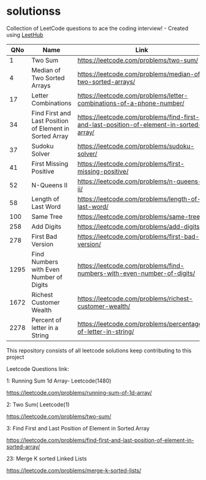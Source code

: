 # solutionss

Collection of LeetCode questions to ace the coding interview! - Created using [LeetHub](https://github.com/QasimWani/LeetHub)

| QNo  | Name                                                    | Link                                                                                   |
| ---- | ------------------------------------------------------- | -------------------------------------------------------------------------------------- |
| 1    | Two Sum                                                 | https://leetcode.com/problems/two-sum/                                                 |
| 4    | Median of Two Sorted Arrays                             | https://leetcode.com/problems/median-of-two-sorted-arrays/                             |
| 17   | Letter Combinations                                     | https://leetcode.com/problems/letter-combinations-of-a-phone-number/                   |
| 34   | Find First and Last Position of Element in Sorted Array | https://leetcode.com/problems/find-first-and-last-position-of-element-in-sorted-array/ |
| 37   | Sudoku Solver                                           | https://leetcode.com/problems/sudoku-solver/                                           |
| 41   | First Missing Positive                                  | https://leetcode.com/problems/first-missing-positive/                                  |
| 52   | N-Queens II                                             | https://leetcode.com/problems/n-queens-ii/                                             |
| 58   | Length of Last Word                                     | https://leetcode.com/problems/length-of-last-word/                                     |
| 100  | Same Tree                                               | https://leetcode.com/problems/same-tree/                                               |
| 258  | Add Digits                                              | https://leetcode.com/problems/add-digits/                                              |
| 278  | First Bad Version                                       | https://leetcode.com/problems/first-bad-version/                                       |
| 1295 | Find Numbers with Even Number of Digits                 | https://leetcode.com/problems/find-numbers-with-even-number-of-digits/                 |
| 1672 | Richest Customer Wealth                                 | https://leetcode.com/problems/richest-customer-wealth/                                 |
| 2278 | Percent of letter in a String                           | https://leetcode.com/problems/percentage-of-letter-in-string/                          |

This repository consists of all leetcode solutions keep contributing to this project

Leetcode Questions link:

1: Running Sum 1d Array- Leetcode(1480)

https://leetcode.com/problems/running-sum-of-1d-array/

2: Two Sum( Leetcode(1)

https://leetcode.com/problems/two-sum/

3: Find First and Last Position of Element in Sorted Array

https://leetcode.com/problems/find-first-and-last-position-of-element-in-sorted-array/

23: Merge K sorted Linked Lists

https://leetcode.com/problems/merge-k-sorted-lists/
